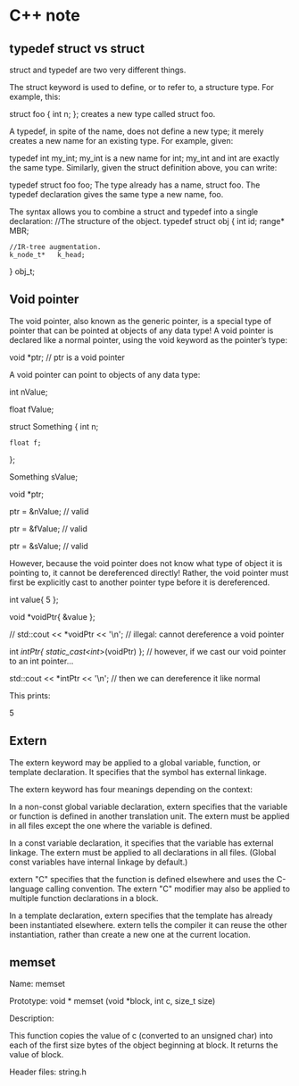 # C++ note
## typedef struct vs struct

struct and typedef are two very different things.

The struct keyword is used to define, or to refer to, a structure type. For example, this:

struct foo {
    int n;
};
creates a new type called struct foo.

A typedef, in spite of the name, does not define a new type; it merely creates a new name for an existing type. For example, given:

typedef int my_int;
my_int is a new name for int; my_int and int are exactly the same type. Similarly, given the struct definition above, you can write:

typedef struct foo foo;
The type already has a name, struct foo. The typedef declaration gives the same type a new name, foo.

The syntax allows you to combine a struct and typedef into a single declaration:
//The structure of the object.
typedef struct obj
{
	int			id;
	range*		MBR;

	//IR-tree augmentation.
	k_node_t*	k_head;

}	obj_t;

## Void pointer


The void pointer, also known as the generic pointer, is a special type of pointer that can be pointed at objects of any data type! A void pointer is declared like a normal pointer, using the void keyword as the pointer’s type:


void *ptr; // ptr is a void pointer

A void pointer can point to objects of any data type:


int nValue;

float fValue;


struct Something
{
    int n;
    
    float f;
};


Something sValue;
 
void *ptr;

ptr = &nValue; // valid

ptr = &fValue; // valid

ptr = &sValue; // valid


However, because the void pointer does not know what type of object it is pointing to, it cannot be dereferenced directly! Rather, the void pointer must first be explicitly cast to another pointer type before it is dereferenced.

int value{ 5 };

void *voidPtr{ &value };
 
 
// std::cout << *voidPtr << '\n'; // illegal: cannot dereference a void pointer


int *intPtr{ static_cast<int*>(voidPtr) }; // however, if we cast our void pointer to an int pointer...


std::cout << *intPtr << '\n'; // then we can dereference it like normal

This prints:


5

## Extern
The extern keyword may be applied to a global variable, function, or template declaration. It specifies that the symbol has external linkage. 


The extern keyword has four meanings depending on the context:


In a non-const global variable declaration, extern specifies that the variable or function is defined in another translation unit. The extern must be applied in all files except the one where the variable is defined.


In a const variable declaration, it specifies that the variable has external linkage. The extern must be applied to all declarations in all files. (Global const variables have internal linkage by default.)


extern "C" specifies that the function is defined elsewhere and uses the C-language calling convention. The extern "C" modifier may also be applied to multiple function declarations in a block.


In a template declaration, extern specifies that the template has already been instantiated elsewhere. extern tells the compiler it can reuse the other instantiation, rather than create a new one at the current location.

## memset
Name: memset


Prototype: void * memset (void *block, int c, size_t size)


Description:


This function copies the value of c (converted to an unsigned char) into each of the first size bytes of the object beginning at block. It returns the value of block. 


Header files:
string.h
